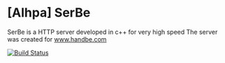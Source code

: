 # [Alhpa] SerBe
SerBe is a HTTP server developed in c++ for very high speed
The server was created for www.handbe.com

[![Build Status](https://travis-ci.org/ralequi/SerBe.svg?branch=master)](https://travis-ci.org/ralequi/SerBe)
